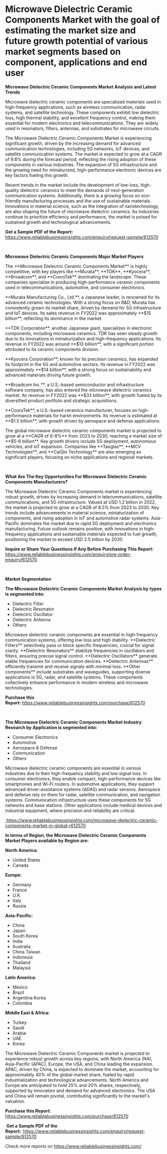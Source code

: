 <p><h1>Microwave Dielectric Ceramic Components Market with the goal of estimating the market size and future growth potential of various market segments based on component, applications and end user</h1></p><p><strong>Microwave Dielectric Ceramic Components Market Analysis and Latest Trends</strong></p>
<p><p>Microwave dielectric ceramic components are specialized materials used in high-frequency applications, such as wireless communication, radar systems, and satellite technology. These components exhibit low dielectric loss, high thermal stability, and excellent frequency control, making them essential for modern electronics and telecommunications. They are widely used in resonators, filters, antennas, and substrates for microwave circuits.</p><p>The Microwave Dielectric Ceramic Components Market is experiencing significant growth, driven by the increasing demand for advanced communication technologies, including 5G networks, IoT devices, and satellite communication systems. The market is expected to grow at a CAGR of 9.8% during the forecast period, reflecting the rising adoption of these components in various industries. The expansion of 5G infrastructure and the growing need for miniaturized, high-performance electronic devices are key factors fueling this growth.</p><p>Recent trends in the market include the development of low-loss, high-quality dielectric ceramics to meet the demands of next-generation communication systems. Additionally, there is a growing focus on eco-friendly manufacturing processes and the use of sustainable materials. Innovations in material science, such as the integration of nanotechnology, are also shaping the future of microwave dielectric ceramics. As industries continue to prioritize efficiency and performance, the market is poised for sustained growth and technological advancements.</p></p>
<p><strong>Get a Sample PDF of the Report:&nbsp;</strong> <a href="https://www.reliablebusinessinsights.com/enquiry/request-sample/612570?utm_campaign=1950&utm_medium=2&utm_source=Github&utm_content=ia&utm_term=20012025&utm_id=microwave-dielectric-ceramic-components">https://www.reliablebusinessinsights.com/enquiry/request-sample/612570</a></p>
<p>&nbsp;</p>
<p><strong>Microwave Dielectric Ceramic Components Major Market Players</strong></p>
<p><p>The **Microwave Dielectric Ceramic Components Market** is highly competitive, with key players like **Murata**, **TDK**, **Kyocera**, **Broadcom**, and **CoorsTek** dominating the landscape. These companies specialize in producing high-performance ceramic components used in telecommunications, automotive, and consumer electronics.</p><p>**Murata Manufacturing Co., Ltd.**, a Japanese leader, is renowned for its advanced ceramic technologies. With a strong focus on R&D, Murata has consistently grown its market share, driven by demand for 5G infrastructure and IoT devices. Its sales revenue in FY2022 was approximately **$15 billion**, reflecting its dominance in the market.</p><p>**TDK Corporation**, another Japanese giant, specializes in electronic components, including microwave ceramics. TDK has seen steady growth due to its innovations in miniaturization and high-frequency applications. Its revenue in FY2022 was around **$13 billion**, with a significant portion attributed to its ceramic components division.</p><p>**Kyocera Corporation**, known for its precision ceramics, has expanded its footprint in the 5G and automotive sectors. Its revenue in FY2022 was approximately **$14 billion**, with a strong focus on sustainability and advanced materials driving future growth.</p><p>**Broadcom Inc.**, a U.S.-based semiconductor and infrastructure software company, has also entered the microwave dielectric ceramics market. Its revenue in FY2022 was **$33 billion**, with growth fueled by its diversified product portfolio and strategic acquisitions.</p><p>**CoorsTek**, a U.S.-based ceramics manufacturer, focuses on high-performance materials for harsh environments. Its revenue is estimated at **$1.5 billion**, with growth driven by aerospace and defense applications.</p><p>The global microwave dielectric ceramic components market is projected to grow at a **CAGR of 6-8%** from 2023 to 2030, reaching a market size of **$5-6 billion**. Key growth drivers include 5G deployment, autonomous vehicles, and IoT expansion. Companies like **Taoglas**, **MCV Technologies**, and **CaiQin Technology** are also emerging as significant players, focusing on niche applications and regional markets.</p></p>
<p>&nbsp;</p>
<p><strong>What Are The Key Opportunities For Microwave Dielectric Ceramic Components Manufacturers?</strong></p>
<p><p>The Microwave Dielectric Ceramic Components market is experiencing robust growth, driven by increasing demand in telecommunications, satellite communications, and 5G infrastructure. Valued at USD 1.2 billion in 2022, the market is projected to grow at a CAGR of 8.5% from 2023 to 2030. Key trends include advancements in material science, miniaturization of components, and rising adoption in IoT and automotive radar systems. Asia-Pacific dominates the market due to rapid 5G deployment and electronics manufacturing. Future outlook remains positive, with innovations in high-frequency applications and sustainable materials expected to fuel growth, positioning the market to exceed USD 2.5 billion by 2030.</p></p>
<p><strong>Inquire or Share Your Questions If Any Before Purchasing This Report:</strong> <a href="https://www.reliablebusinessinsights.com/enquiry/pre-order-enquiry/612570?utm_campaign=1950&utm_medium=2&utm_source=Github&utm_content=ia&utm_term=20012025&utm_id=microwave-dielectric-ceramic-components">https://www.reliablebusinessinsights.com/enquiry/pre-order-enquiry/612570</a></p>
<p>&nbsp;</p>
<p><strong>Market Segmentation</strong></p>
<p><strong>The Microwave Dielectric Ceramic Components Market Analysis by types is segmented into:</strong></p>
<p><ul><li>Dielectric Filter</li><li>Dielectric Resonator</li><li>Dielectric Oscillator</li><li>Dielectric Antenna</li><li>Others</li></ul></p>
<p><p>Microwave dielectric ceramic components are essential in high-frequency communication systems, offering low loss and high stability. **Dielectric Filters** selectively pass or block specific frequencies, crucial for signal clarity. **Dielectric Resonators** stabilize frequencies in oscillators and filters, ensuring precise signal control. **Dielectric Oscillators** generate stable frequencies for communication devices. **Dielectric Antennas** efficiently transmit and receive signals with minimal loss. **Other components** include substrates and waveguides, supporting diverse applications in 5G, radar, and satellite systems. These components collectively enhance performance in modern wireless and microwave technologies.</p></p>
<p><strong>Purchase this Report:&nbsp;</strong><a href="https://www.reliablebusinessinsights.com/purchase/612570?utm_campaign=1950&utm_medium=2&utm_source=Github&utm_content=ia&utm_term=20012025&utm_id=microwave-dielectric-ceramic-components">https://www.reliablebusinessinsights.com/purchase/612570</a></p>
<p>&nbsp;</p>
<p><strong>The Microwave Dielectric Ceramic Components Market Industry Research by Application is segmented into:</strong></p>
<p><ul><li>Consumer Electronics</li><li>Automotive</li><li>Aerospace & Defense</li><li>Communication</li><li>Others</li></ul></p>
<p><p>Microwave dielectric ceramic components are essential in various industries due to their high-frequency stability and low signal loss. In consumer electronics, they enable compact, high-performance devices like smartphones and Wi-Fi routers. In automotive applications, they support advanced driver-assistance systems (ADAS) and radar sensors. Aerospace and defense rely on them for radar, satellite communication, and navigation systems. Communication infrastructure uses these components for 5G networks and base stations. Other applications include medical devices and industrial equipment, where precision and reliability are critical.</p></p>
<p><a href="https://www.reliablebusinessinsights.com/microwave-dielectric-ceramic-components-market-in-global-r612570?utm_campaign=1950&utm_medium=2&utm_source=Github&utm_content=ia&utm_term=20012025&utm_id=microwave-dielectric-ceramic-components">&nbsp;https://www.reliablebusinessinsights.com/microwave-dielectric-ceramic-components-market-in-global-r612570</a></p>
<p><strong>In terms of Region, the Microwave Dielectric Ceramic Components Market Players available by Region are:</strong></p>
<p>
    <p> <strong> North America: </strong>
        <ul>
            <li>United States</li>
            <li>Canada</li>
        </ul>
        </p> 
    <p> <strong> Europe: </strong>
        <ul>
            <li>Germany</li>
            <li>France</li>
            <li>U.K.</li>
            <li>Italy</li>
            <li>Russia</li>
        </ul>
        </p> 
    <p> <strong> Asia-Pacific: </strong>
        <ul>
            <li>China</li>
            <li>Japan</li>
            <li>South Korea</li>
            <li>India</li>
            <li>Australia</li>
            <li>China Taiwan</li>
            <li>Indonesia</li>
            <li>Thailand</li>
            <li>Malaysia</li>
        </ul>
        </p> 
    <p> <strong> Latin America: </strong>
        <ul>
            <li>Mexico</li>
            <li>Brazil</li>
            <li>Argentina Korea</li>
            <li>Colombia</li>
        </ul>
        </p> 
    <p> <strong> Middle East & Africa: </strong>
        <ul>
            <li>Turkey</li>
            <li>Saudi</li>
            <li>Arabia</li>
            <li>UAE</li>
            <li>Korea</li>
        </ul>
    </p>
    </p>
<p><p>The Microwave Dielectric Ceramic Components market is projected to experience robust growth across key regions, with North America (NA), Asia-Pacific (APAC), Europe, the USA, and China leading the expansion. APAC, driven by China, is expected to dominate the market, accounting for approximately 40% of the global market share, fueled by rapid industrialization and technological advancements. North America and Europe are anticipated to hold 25% and 20% shares, respectively, supported by innovation and demand for advanced electronics. The USA and China will remain pivotal, contributing significantly to the market's valuation.</p></p>
<p><strong>Purchase this Report: </strong><a href="https://www.reliablebusinessinsights.com/purchase/612570?utm_campaign=1950&utm_medium=2&utm_source=Github&utm_content=ia&utm_term=20012025&utm_id=microwave-dielectric-ceramic-components">https://www.reliablebusinessinsights.com/purchase/612570</a></p>
<p>&nbsp;<strong>Get a Sample PDF of the Report:&nbsp;&nbsp;</strong><a href="https://www.reliablebusinessinsights.com/enquiry/request-sample/612570?utm_campaign=1950&utm_medium=2&utm_source=Github&utm_content=ia&utm_term=20012025&utm_id=microwave-dielectric-ceramic-components">https://www.reliablebusinessinsights.com/enquiry/request-sample/612570</a></p>
<p><strong></strong></p>
<p>Check more reports on <a href="https://www.reliablebusinessinsights.com/?utm_campaign=1950&utm_medium=2&utm_source=Github&utm_content=ia&utm_term=20012025&utm_id=microwave-dielectric-ceramic-components">https://www.reliablebusinessinsights.com/</a></p>